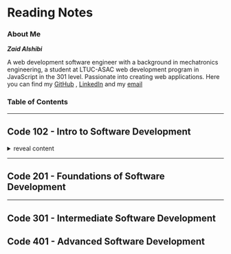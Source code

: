# Reading Notes
### About Me

***Zaid Alshibi***

A web development software engineer with a background in mechatronics engineering, a student at LTUC-ASAC web development program in JavaScript in the 301 level.
Passionate into creating web applications.
Here you can find my [GitHub](https://github.com/zaidalshibi) , [LinkedIn](https://www.linkedin.com/in/zaidalshibi/) and my [email](mailto:zaidealshibi@gmail.com)

### Table of Contents
---
## Code 102 - Intro to Software Development
 <details>
  <summary>reveal content</summary>

- GUI and CLI | VCS <br>
[Day01](102-day01.md)<br>
[Day02](102-day02.md)<br>
</details>

---
## Code 201 - Foundations of Software Development
---
## Code 301 - Intermediate Software Development

## Code 401 - Advanced Software Development
